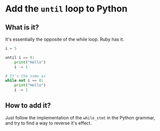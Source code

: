 # Add the `until` loop to Python

## What is it?
It's essentially the opposite of the while loop.
Ruby has it.

```python
i = 5

until i == 0:
	print("Hello")
	i -= 1

# It's the same as
while not i == 0:
    print("Hello")
    i -= 1
```

## How to add it?
Just follow the implementation of the `while_stmt` in the Python grammar, and
try to find a way to reverse it's effect.